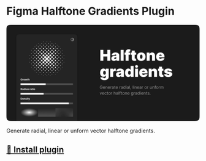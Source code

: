 # Figma Halftone Gradients Plugin

![alt text](halftone-cover.png)

Generate radial, linear or unform vector halftone gradients.

## [🤖 Install plugin](https://www.figma.com/community/plugin/1000012087652644703/HLFTN)
